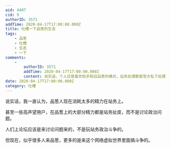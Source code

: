 ```yaml
---
aid: 4407
cid: 9
authorID: 3571
addTime: 2020-04-17T17:00:00.000Z
title: 吐槽一下品葱的生态
tags:
    - 品葱
    - 吐槽
    - 生态
    - 一下
comments:
    -
        authorID: 3571
        addTime: 2020-04-17T17:00:00.000Z
        content: 说实话，个人还是喜欢知乎和旧品葱的模式，站务处理都是官方私下处理，普通用户看不到站务吵架。
date: 2020-04-17T17:00:00.000Z
category: 吐槽
---
```


说实话，我一直认为，品葱人现在消耗太多的精力在站务上。

甚至一些高声望用户，在品葱上的大部分精力都是站务扯皮，而不是讨论政治问题。

人们上论坛应该是来讨论问题来的，不是玩站务政治斗争的。

但现在，似乎很多人来品葱，更多的是来这个网络虚拟世界里面搞斗争的。
